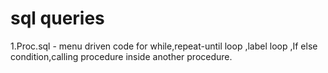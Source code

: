 # sql queries

1.Proc.sql - menu driven code for while,repeat-until loop ,label loop ,If else condition,calling procedure inside another procedure.
